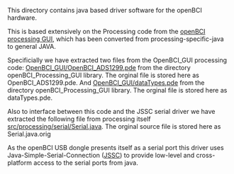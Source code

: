 This directory contains java based driver software for the openBCI hardware.

This is based extensively on the Processing code from the [openBCI processing GUI](https://github.com/OpenBCI/OpenBCI_Processing), which has been converted from processing-specific-java to general JAVA.

Specificially we have extracted two files from the OpenBCI_GUI processing code:
[OpenBCI_GUI/OpenBCI_ADS1299.pde](https://github.com/OpenBCI/OpenBCI_Processing/tree/master/OpenBCI_GUI) from the directory openBCI_Processing_GUI library.  The orginal file is stored here as OpenBCI_ADS1299.pde.
And [OpenBCI_GUI/dataTypes.pde](https://github.com/OpenBCI/OpenBCI_Processing/tree/master/OpenBCI_GUI) from the directory openBCI_Processing_GUI library.  The orginal file is stored here as dataTypes.pde.

Also to interface between this code and the JSSC serial driver we have extracted the following file from processing itself [src/processing/serial/Serial.java](https://github.com/processing/processing/tree/master/java/libraries/serial/src/processing/serial/).  The orginal source file is stored here as Serial.java.orig

As the openBCI USB dongle presents itself as a serial port this driver uses Java-Simple-Serial-Connection ([JSSC](https://github.com/scream3r/java-simple-serial-connector)) to provide low-level and cross-platform access to the serial ports from java.
